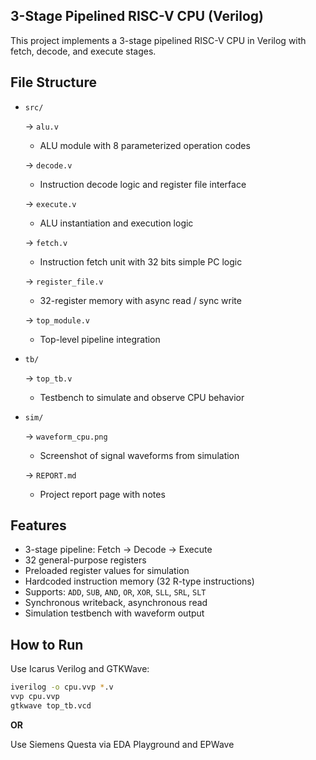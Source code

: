 ## 3-Stage Pipelined RISC-V CPU (Verilog)

This project implements a 3-stage pipelined RISC-V CPU in Verilog with fetch, decode, and execute stages.

## File Structure

- `src/`
  
  → `alu.v`
    - ALU module with 8 parameterized operation codes

  → `decode.v`  
    - Instruction decode logic and register file interface

  → `execute.v`  
    - ALU instantiation and execution logic

  → `fetch.v`  
    - Instruction fetch unit with 32 bits simple PC logic

  → `register_file.v`  
    - 32-register memory with async read / sync write

  → `top_module.v`  
    - Top-level pipeline integration

- `tb/`

  → `top_tb.v`  
    - Testbench to simulate and observe CPU behavior

- `sim/`

  → `waveform_cpu.png`  
    - Screenshot of signal waveforms from simulation
      
  → `REPORT.md`
    - Project report page with notes

## Features

- 3-stage pipeline: Fetch → Decode → Execute
- 32 general-purpose registers
- Preloaded register values for simulation
- Hardcoded instruction memory (32 R-type instructions)
- Supports: `ADD`, `SUB`, `AND`, `OR`, `XOR`, `SLL`, `SRL`, `SLT`
- Synchronous writeback, asynchronous read
- Simulation testbench with waveform output

## How to Run

Use Icarus Verilog and GTKWave:

```bash
iverilog -o cpu.vvp *.v
vvp cpu.vvp
gtkwave top_tb.vcd
```

**OR**

Use Siemens Questa via EDA Playground and EPWave

